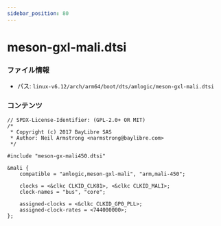```yaml
---
sidebar_position: 80
---
```

# meson-gxl-mali.dtsi

### ファイル情報

- パス: `linux-v6.12/arch/arm64/boot/dts/amlogic/meson-gxl-mali.dtsi`

### コンテンツ

```dtsi
// SPDX-License-Identifier: (GPL-2.0+ OR MIT)
/*
 * Copyright (c) 2017 BayLibre SAS
 * Author: Neil Armstrong <narmstrong@baylibre.com>
 */

#include "meson-gx-mali450.dtsi"

&mali {
	compatible = "amlogic,meson-gxl-mali", "arm,mali-450";

	clocks = <&clkc CLKID_CLK81>, <&clkc CLKID_MALI>;
	clock-names = "bus", "core";

	assigned-clocks = <&clkc CLKID_GP0_PLL>;
	assigned-clock-rates = <744000000>;
};

```

